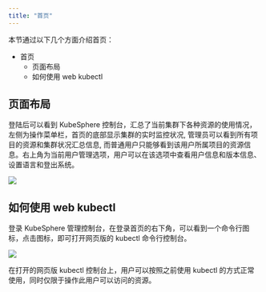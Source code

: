 ```yaml
---
title: "首页"
---
```


本节通过以下几个方面介绍首页：

- 首页
  - 页面布局
  - 如何使用 web kubectl



## 页面布局
登陆后可以看到 KubeSphere 控制台，汇总了当前集群下各种资源的使用情况，左侧为操作菜单栏，首页的底部显示集群的实时监控状况, 管理员可以看到所有项目的资源和集群状况汇总信息, 而普通用户只能够看到该用户所属项目的资源信息。右上角为当前用户管理选项，用户可以在该选项中查看用户信息和版本信息、设置语言和登出系统。

![](/layout_dashboard.png)


## 如何使用 web kubectl

登录 KubeSphere 管理控制台，在登录首页的右下角，可以看到一个命令行图标，点击图标，即可打开网页版的 kubectl 命令行控制台。

![](/kubectl.png)

在打开的网页版 kubectl 控制台上，用户可以按照之前使用 kubectl 的方式正常使用，同时仅限于操作此用户可以访问的资源。
